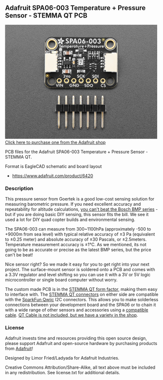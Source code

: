 ## Adafruit SPA06-003 Temperature + Pressure Sensor - STEMMA QT PCB

<a href="http://www.adafruit.com/products/6420"><img src="assets/6420.jpg?raw=true" width="500px"><br/>
Click here to purchase one from the Adafruit shop</a>

PCB files for the Adafruit SPA06-003 Temperature + Pressure Sensor - STEMMA QT. 

Format is EagleCAD schematic and board layout
* https://www.adafruit.com/product/6420

### Description

This pressure sensor from Goertek is a good low-cost sensing solution for measuring barometric pressure. If you need excellent accuracy and repeatability for altitude calculations, [you can't beat the Bosch BMP series](https://www.adafruit.com/search?q=bmp) - but if you are doing basic DIY sensing, this sensor fits the bill. We see it used a lot for DIY quad copter builds and environmental sensing.

The SPA06-003 can measure from 300~1100hPa (approximately -500 to +9000m from sea level) with typical relative accuracy of ±3 Pa (equivalent to ±0.25 meter) and absolute accuracy of ±30 Pascals, or ±2.5meters. Temperature measurement accuracy is ±1°C. As we mentioned, its not going to be as accurate or precise as the latest BMP series, but the price can't be beat!

Nice sensor right? So we made it easy for you to get right into your next project. The surface-mount sensor is soldered onto a PCB and comes with a 3.3V regulator and level shifting so you can use it with a 3V or 5V logic microcontroller or single board computer without worry.

The custom made PCB is in the [STEMMA QT form factor](https://www.adafruit.com/?q=stemma%20qt%20sensor), making them easy to interface with. The [STEMMA QT connectors](https://learn.adafruit.com/introducing-adafruit-stemma-qt/what-is-stemma-qt) on either side are compatible with the [SparkFun Qwiic](https://www.sparkfun.com/qwiic) I2C connectors. This allows you to make solderless connections between your development board and the SPA06 or to chain it with a wide range of other sensors and accessories using a [compatible cable](https://www.adafruit.com/?q=stemma%20qt%20cable). [QT Cable is not included, but we have a variety in the shop](https://www.adafruit.com/?q=stemma+qt+cable&sort=BestMatch).

### License

Adafruit invests time and resources providing this open source design, please support Adafruit and open-source hardware by purchasing products from [Adafruit](https://www.adafruit.com)!

Designed by Limor Fried/Ladyada for Adafruit Industries.

Creative Commons Attribution/Share-Alike, all text above must be included in any redistribution. 
See license.txt for additional details.
